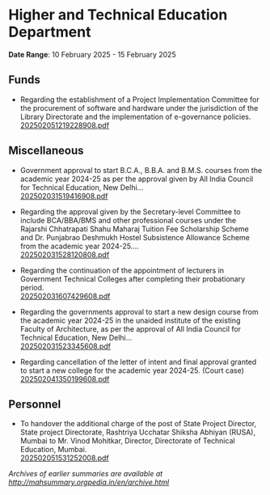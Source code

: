 # Higher and Technical Education Department

**Date Range**: 10 February 2025 - 15 February 2025


## Funds
- Regarding the establishment of a Project Implementation Committee for the procurement of software and hardware under the jurisdiction of the Library Directorate and the implementation of e-governance policies.\
  [202502051219228908.pdf](https://gr.maharashtra.gov.in/Site/Upload/Government%20Resolutions/English/202502051219228908.pdf)

## Miscellaneous
- Government approval to start B.C.A., B.B.A. and B.M.S. courses from the academic year 2024-25 as per the approval given by All India Council for Technical Education, New Delhi...\
  [202502031519416908.pdf](https://gr.maharashtra.gov.in/Site/Upload/Government%20Resolutions/English/202502031519416908.pdf)

- Regarding the approval given by the Secretary-level Committee to include BCA/BBA/BMS and other professional courses under the Rajarshi Chhatrapati Shahu Maharaj Tuition Fee Scholarship Scheme and Dr. Punjabrao Deshmukh Hostel Subsistence Allowance Scheme from the academic year 2024-25....\
  [202502031528120808.pdf](https://gr.maharashtra.gov.in/Site/Upload/Government%20Resolutions/English/202502031528120808.pdf)

- Regarding the continuation of the appointment of lecturers in Government Technical Colleges after completing their probationary period.\
  [202502031607429608.pdf](https://gr.maharashtra.gov.in/Site/Upload/Government%20Resolutions/English/202502031607429608.pdf)

- Regarding the governments approval to start a new design course from the academic year 2024-25 in the unaided institute of the existing Faculty of Architecture, as per the approval of All India Council for Technical Education, New Delhi...\
  [202502031523345608.pdf](https://gr.maharashtra.gov.in/Site/Upload/Government%20Resolutions/English/202502031523345608.pdf)

- Regarding cancellation of the letter of intent and final approval granted to start a new college for the academic year 2024-25. (Court case)\
  [202502041350199608.pdf](https://gr.maharashtra.gov.in/Site/Upload/Government%20Resolutions/English/202502041350199608.pdf)

## Personnel
- To handover the additional charge of the post of State Project Director, State project Directorate, Rashtriya Ucchatar Shiksha Abhiyan (RUSA), Mumbai to Mr. Vinod Mohitkar, Director, Directorate of Technical Education, Mumbai.\
  [202502051531252008.pdf](https://gr.maharashtra.gov.in/Site/Upload/Government%20Resolutions/English/202502051531252008....pdf)


*Archives of earlier summaries are available at http://mahsummary.orgpedia.in/en/archive.html*
